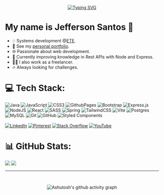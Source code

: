 <div align="center">
  
  [![Typing SVG](https://readme-typing-svg.herokuapp.com?font=Roboto+Mono&size=50&pause=1000&color=fe428e&width=1000&height=100&center=true&lines=Hello+Nobles!+%F0%9F%91%8B;Full-Stack+Web+Developer.+%E2%99%A8%EF%B8%8F;Let's+code+together%3F+%F0%9F%A7%A0%F0%9F%A7%A9)](https://git.io/typing-svg)
</div>

# My name is Jefferson Santos 👤

- 💡 Systems development @<a href="https://www.escolatecnicalimoeiro.com.br/">ETE</a>.
- 👤 See my <a href="https://jeffersondev.netlify.app">personal portfolio</a>.
- 🌐 Passionate about web development.
- 📌 Currently improving knowledge in Rest APIs with Node and Express.
- 👨‍💻 I also work as a freelancer.
- 🔥 Always looking for challenges.


# 💻 Tech Stack:
![Java](https://img.shields.io/badge/java-%23ED8B00.svg?style=for-the-badge&logo=openjdk&logoColor=white) ![JavaScript](https://img.shields.io/badge/javascript-%23323330.svg?style=for-the-badge&logo=javascript&logoColor=%23F7DF1E) ![CSS3](https://img.shields.io/badge/css3-%231572B6.svg?style=for-the-badge&logo=css3&logoColor=white) ![GithubPages](https://img.shields.io/badge/github%20pages-121013?style=for-the-badge&logo=github&logoColor=white) ![Bootstrap](https://img.shields.io/badge/bootstrap-%238511FA.svg?style=for-the-badge&logo=bootstrap&logoColor=white) ![Express.js](https://img.shields.io/badge/express.js-%23404d59.svg?style=for-the-badge&logo=express&logoColor=%2361DAFB) ![NodeJS](https://img.shields.io/badge/node.js-6DA55F?style=for-the-badge&logo=node.js&logoColor=white) ![React](https://img.shields.io/badge/react-%2320232a.svg?style=for-the-badge&logo=react&logoColor=%2361DAFB) ![SASS](https://img.shields.io/badge/SASS-hotpink.svg?style=for-the-badge&logo=SASS&logoColor=white) ![Spring](https://img.shields.io/badge/spring-%236DB33F.svg?style=for-the-badge&logo=spring&logoColor=white) ![TailwindCSS](https://img.shields.io/badge/tailwindcss-%2338B2AC.svg?style=for-the-badge&logo=tailwind-css&logoColor=white) ![Vite](https://img.shields.io/badge/vite-%23646CFF.svg?style=for-the-badge&logo=vite&logoColor=white) ![Postgres](https://img.shields.io/badge/postgres-%23316192.svg?style=for-the-badge&logo=postgresql&logoColor=white) ![MySQL](https://img.shields.io/badge/mysql-4479A1.svg?style=for-the-badge&logo=mysql&logoColor=white) ![Git](https://img.shields.io/badge/git-%23F05033.svg?style=for-the-badge&logo=git&logoColor=white) ![GitHub](https://img.shields.io/badge/github-%23121011.svg?style=for-the-badge&logo=github&logoColor=white) ![Styled Components](https://img.shields.io/badge/styled--components-DB7093?style=for-the-badge&logo=styled-components&logoColor=white)
<br>
<br>
[![LinkedIn](https://img.shields.io/badge/LinkedIn-%230077B5.svg?logo=linkedin&logoColor=white)](https://linkedin.com/in/jefferson-santos-a87b74277) [![Pinterest](https://img.shields.io/badge/Pinterest-%23E60023.svg?logo=Pinterest&logoColor=white)](https://pinterest.com/jeffrrwpg678) [![Stack Overflow](https://img.shields.io/badge/-Stackoverflow-FE7A16?logo=stack-overflow&logoColor=white)](https://stackoverflow.com/users/jefferson-santos) [![YouTube](https://img.shields.io/badge/YouTube-%23FF0000.svg?logo=YouTube&logoColor=white)](https://youtube.com/@@JeffersonDev-cv7su) 
# 📊 GitHub Stats:
![](https://github-readme-streak-stats.herokuapp.com/?user=jefferson&theme=radical&hide_border=false)
![](https://github-readme-stats.vercel.app/api/top-langs/?username=jefferson&theme=radical&hide_border=false&include_all_commits=true&count_private=true&layout=compact)

---
<br>

<div align="center" >
   
![Ashutosh's github activity graph](https://ssr-contributions-svg.vercel.app/_/jefferson-da-silva-santos?chart=3dbar&gap=0.6&scale=2&flatten=2&animation=wave&animation_duration=1&animation_delay=0.05&animation_amplitude=20&animation_frequency=0.5&animation_wave_center=10_0&format=svg&weeks=30&theme=blue&dark=false) 

</div>

<br>



